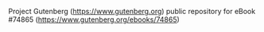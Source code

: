 Project Gutenberg (https://www.gutenberg.org) public repository for
eBook #74865 (https://www.gutenberg.org/ebooks/74865)

